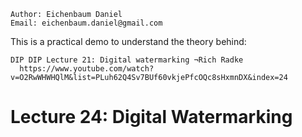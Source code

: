 ```
Author: Eichenbaum Daniel
Email: eichenbaum.daniel@gmail.com
```
This is a practical demo to understand the theory behind:
```
DIP DIP Lecture 21: Digital watermarking ¬Rich Radke
  https://www.youtube.com/watch?v=O2RwWHWHQlM&list=PLuh62Q4Sv7BUf60vkjePfcOQc8sHxmnDX&index=24

```

# Lecture 24: Digital Watermarking

